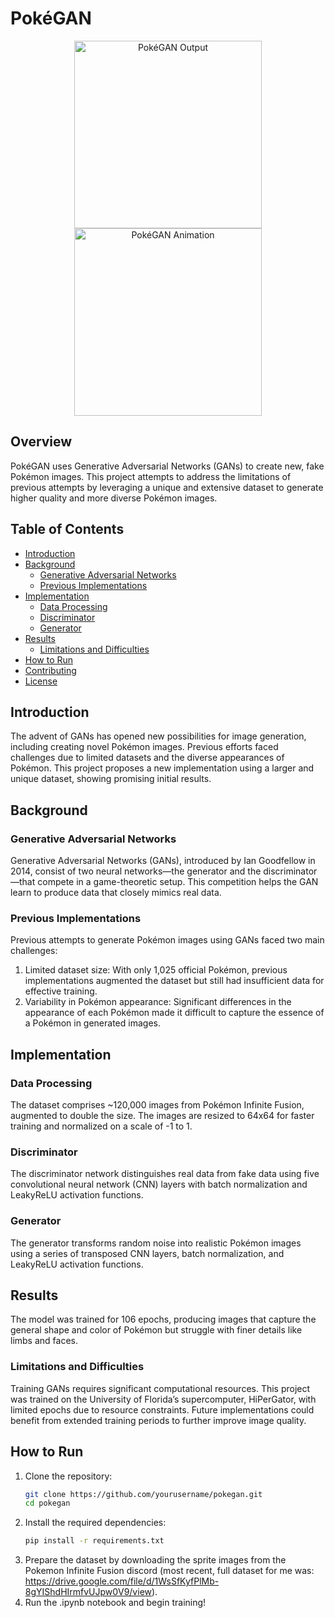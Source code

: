 # PokéGAN

<p align="center">
  <img src="results/result-image-0108.png" alt="PokéGAN Output" width="300"/>
  <img src="results.gif" alt="PokéGAN Animation" width="300"/>
</p>

## Overview
PokéGAN uses Generative Adversarial Networks (GANs) to create new, fake Pokémon images. This project attempts to address the limitations of previous attempts by leveraging a unique and extensive dataset to generate higher quality and more diverse Pokémon images.

## Table of Contents
- [Introduction](#introduction)
- [Background](#background)
  - [Generative Adversarial Networks](#generative-adversarial-networks)
  - [Previous Implementations](#previous-implementations)
- [Implementation](#implementation)
  - [Data Processing](#data-processing)
  - [Discriminator](#discriminator)
  - [Generator](#generator)
- [Results](#results)
  - [Limitations and Difficulties](#limitations-and-difficulties)
- [How to Run](#how-to-run)
- [Contributing](#contributing)
- [License](#license)

## Introduction
The advent of GANs has opened new possibilities for image generation, including creating novel Pokémon images. Previous efforts faced challenges due to limited datasets and the diverse appearances of Pokémon. This project proposes a new implementation using a larger and unique dataset, showing promising initial results.

## Background

### Generative Adversarial Networks
Generative Adversarial Networks (GANs), introduced by Ian Goodfellow in 2014, consist of two neural networks—the generator and the discriminator—that compete in a game-theoretic setup. This competition helps the GAN learn to produce data that closely mimics real data.

### Previous Implementations
Previous attempts to generate Pokémon images using GANs faced two main challenges:
1. Limited dataset size: With only 1,025 official Pokémon, previous implementations augmented the dataset but still had insufficient data for effective training.
2. Variability in Pokémon appearance: Significant differences in the appearance of each Pokémon made it difficult to capture the essence of a Pokémon in generated images.

## Implementation

### Data Processing
The dataset comprises ~120,000 images from Pokémon Infinite Fusion, augmented to double the size. The images are resized to 64x64 for faster training and normalized on a scale of -1 to 1.

### Discriminator
The discriminator network distinguishes real data from fake data using five convolutional neural network (CNN) layers with batch normalization and LeakyReLU activation functions.

### Generator
The generator transforms random noise into realistic Pokémon images using a series of transposed CNN layers, batch normalization, and LeakyReLU activation functions.

## Results
The model was trained for 106 epochs, producing images that capture the general shape and color of Pokémon but struggle with finer details like limbs and faces. 

### Limitations and Difficulties
Training GANs requires significant computational resources. This project was trained on the University of Florida’s supercomputer, HiPerGator, with limited epochs due to resource constraints. Future implementations could benefit from extended training periods to further improve image quality.

## How to Run
1. Clone the repository:
    ```bash
    git clone https://github.com/yourusername/pokegan.git
    cd pokegan
    ```
2. Install the required dependencies:
    ```bash
    pip install -r requirements.txt
    ```
3. Prepare the dataset by downloading the sprite images from the Pokemon Infinite Fusion discord (most recent, full dataset for me was: https://drive.google.com/file/d/1WsSfKyfPlMb-8gYIShdHIrmfvUJpw0V9/view).
4. Run the .ipynb notebook and begin training!

